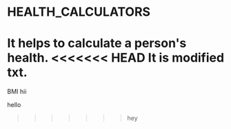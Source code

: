 # HEALTH_CALCULATORS
It helps to calculate a person's health.
<<<<<<< HEAD
It is modified txt.
=======
BMI
hii

hello
>>>>>>> hey
